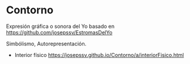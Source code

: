 # Contorno

Expresión gráfica o sonora del Yo basado en https://github.com/josepssv/EstromasDelYo

Simbólismo, Autorepresentación.

- Interior físico https://josepssv.github.io/Contorno/a/interiorFisico.html
